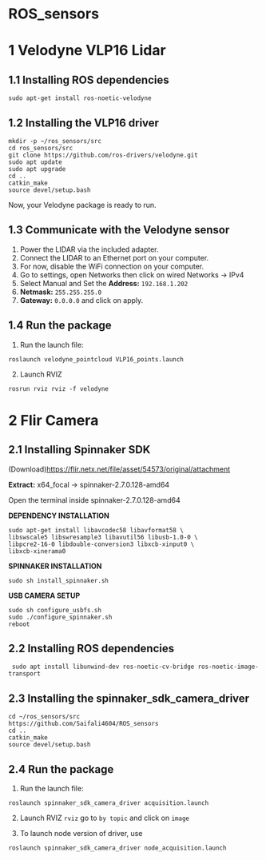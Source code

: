# ROS_sensors
# 1 Velodyne VLP16 Lidar
## 1.1 Installing ROS dependencies

```sudo apt-get install ros-noetic-velodyne```

## 1.2 Installing the VLP16 driver
```
mkdir -p ~/ros_sensors/src
cd ros_sensors/src
git clone https://github.com/ros-drivers/velodyne.git
sudo apt update
sudo apt upgrade
cd ..
catkin_make
source devel/setup.bash
```
Now, your Velodyne package is ready to run.

## 1.3 Communicate with the Velodyne sensor
1. Power the LIDAR via the included adapter.
2. Connect the LIDAR to an Ethernet port on your computer.
3. For now, disable the WiFi connection on your computer.
4. Go to settings, open Networks then click on wired Networks -> IPv4
5. Select Manual and  Set the **Address:** ```192.168.1.202```
6. **Netmask:** ```255.255.255.0```
7. **Gateway:** ```0.0.0.0``` and click on apply.

## 1.4 Run the package
1. Run the launch file:
```
roslaunch velodyne_pointcloud VLP16_points.launch
```
2. Launch RVIZ
```
rosrun rviz rviz -f velodyne
```

# 2 Flir Camera

## 2.1 Installing Spinnaker SDK 

(Download)https://flir.netx.net/file/asset/54573/original/attachment

**Extract:** x64_focal -> spinnaker-2.7.0.128-amd64 

Open the terminal inside spinnaker-2.7.0.128-amd64

**DEPENDENCY INSTALLATION**
```
sudo apt-get install libavcodec58 libavformat58 \
libswscale5 libswresample3 libavutil56 libusb-1.0-0 \
libpcre2-16-0 libdouble-conversion3 libxcb-xinput0 \
libxcb-xinerama0
```
**SPINNAKER INSTALLATION**

```sudo sh install_spinnaker.sh```

**USB CAMERA SETUP**
```
sudo sh configure_usbfs.sh
sudo ./configure_spinnaker.sh
reboot
```

## 2.2 Installing ROS dependencies
``` sudo apt install libunwind-dev ros-noetic-cv-bridge ros-noetic-image-transport```

## 2.3 Installing the spinnaker_sdk_camera_driver
```
cd ~/ros_sensors/src
https://github.com/Saifali4604/ROS_sensors
cd ..
catkin_make
source devel/setup.bash
```

## 2.4 Run the package
1. Run the launch file:
```
roslaunch spinnaker_sdk_camera_driver acquisition.launch
```
2. Launch RVIZ
```rviz``` go to ```by topic``` and click on ```image```

3. To launch node version of driver, use 
```
roslaunch spinnaker_sdk_camera_driver node_acquisition.launch
``` 
